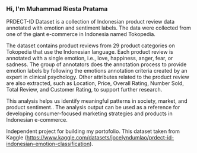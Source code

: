 ### Hi, I'm Muhammad Riesta Pratama

PRDECT-ID Dataset is a collection of Indonesian product review data annotated with emotion and sentiment labels. The data were collected from one of the giant e-commerce in Indonesia named Tokopedia.

The dataset contains product reviews from 29 product categories on Tokopedia that use the Indonesian language. Each product review is annotated with a single emotion, i.e., love, happiness, anger, fear, or sadness. The group of annotators does the annotation process to provide emotion labels by following the emotions annotation criteria created by an expert in clinical psychology. Other attributes related to the product review are also extracted, such as Location, Price, Overall Rating, Number Sold, Total Review, and Customer Rating, to support further research.

This analysis helps us identify meaningful patterns in society, market, and product sentiment.. The analysis output can be used as a reference for developing consumer-focused marketing strategies and products in Indonesian e-commerce.

Independent project for building my portofolio. This dataset taken from Kaggle (https://www.kaggle.com/datasets/jocelyndumlao/prdect-id-indonesian-emotion-classification).
<!--
**muhresta/muhresta** is a ✨ _special_ ✨ repository because its `README.md` (this file) appears on your GitHub profile.

Here are some ideas to get you started:

- 🔭 I’m currently seeking for a job.
- 🌱 I’m currently learning
- 👯 I’m looking to collaborate on ...
- 🤔 I’m looking for help with ...
- 💬 Ask me about ...
- 📫 How to reach me: ...
- 😄 Pronouns: ...
- ⚡ Fun fact: ...
-->
